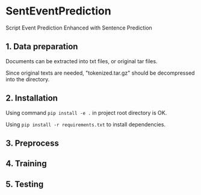 # SentEventPrediction
Script Event Prediction Enhanced with 
Sentence Prediction

## 1. Data preparation
Documents can be extracted into txt files, 
or original tar files.

Since original texts are needed,
"tokenized.tar.gz" should be decompressed 
into the directory.

## 2. Installation
Using command ```pip install -e .``` in 
project root directory is OK.

Using ```pip install -r requirements.txt``` to
install dependencies.

## 3. Preprocess

## 4. Training

## 5. Testing
